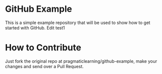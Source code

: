 GitHub Example
==============

This is a simple example repository that will be used to show how to get started with GitHub.
Edit test1

How to Contribute
=================

Just fork the original repo at pragmaticlearning/github-example, make your changes and send over a Pull Request.
